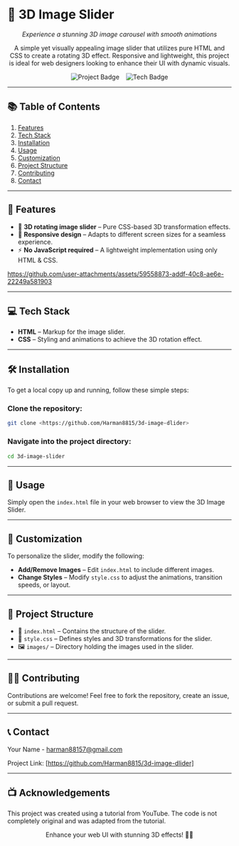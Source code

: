 # 🎠 **3D Image Slider**

<div align="center">
  <p><em>Experience a stunning 3D image carousel with smooth animations</em></p>
  <p>A simple yet visually appealing image slider that utilizes pure HTML and CSS to create a rotating 3D effect. Responsive and lightweight, this project is ideal for web designers looking to enhance their UI with dynamic visuals.</p>
</div>

<div align="center">
  <div style="display: flex; flex-wrap: wrap; justify-content: center; gap: 15px; align-items: center;">
    <img src="https://img.shields.io/badge/Project-3D%20Image%20Slider-blue?style=for-the-badge" alt="Project Badge">
    <img src="https://img.shields.io/badge/Technology-HTML%20%26%20CSS-orange?style=for-the-badge" alt="Tech Badge">
  </div>
</div>

---

## 📚 **Table of Contents**

1. [Features](#features)
2. [Tech Stack](#tech-stack)
3. [Installation](#installation)
4. [Usage](#usage)
5. [Customization](#customization)
6. [Project Structure](#project-structure)
7. [Contributing](#contributing)
8. [Contact](#contact)

---

## 🚀 **Features**

- 🎡 **3D rotating image slider** – Pure CSS-based 3D transformation effects.
- 📱 **Responsive design** – Adapts to different screen sizes for a seamless experience.
- ⚡ **No JavaScript required** – A lightweight implementation using only HTML & CSS.


https://github.com/user-attachments/assets/59558873-addf-40c8-ae6e-22249a581903




---

## 💻 **Tech Stack**

- **HTML** – Markup for the image slider.
- **CSS** – Styling and animations to achieve the 3D rotation effect.

---

## 🛠 **Installation**

To get a local copy up and running, follow these simple steps:

### **Clone the repository**:
```sh
git clone <https://github.com/Harman8815/3d-image-dlider>
```

### **Navigate into the project directory**:
```sh
cd 3d-image-slider
```

---

## 🎥 **Usage**

Simply open the `index.html` file in your web browser to view the 3D Image Slider.

---

## 🎨 **Customization**

To personalize the slider, modify the following:

- **Add/Remove Images** – Edit `index.html` to include different images.
- **Change Styles** – Modify `style.css` to adjust the animations, transition speeds, or layout.

---

## 📂 **Project Structure**

- 📜 `index.html` – Contains the structure of the slider.
- 🎨 `style.css` – Defines styles and 3D transformations for the slider.
- 🖼️ `images/` – Directory holding the images used in the slider.

---

## 🧑‍💻 **Contributing**

Contributions are welcome! Feel free to fork the repository, create an issue, or submit a pull request.

---

## 📞 **Contact**

Your Name - [harman88157@gmail.com](mailto:harman88157@gmail.com)  

Project Link: [https://github.com/Harman8815/3d-image-dlider]

---

## 📺 **Acknowledgements**

This project was created using a tutorial from YouTube. The code is not completely original and was adapted from the tutorial.

<div align="center">
    <p>Enhance your web UI with stunning 3D effects! 🎠✨</p>
</div>
